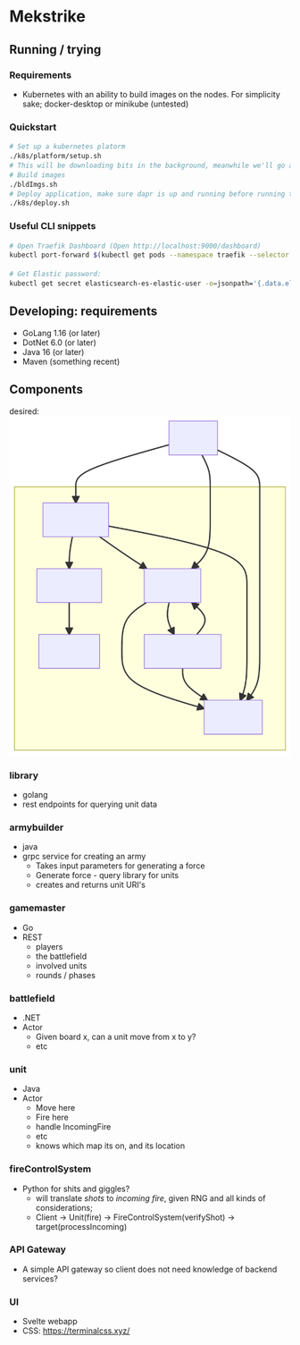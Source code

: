 # Mekstrike

## Running / trying

### Requirements

- Kubernetes with an ability to build images on the nodes. For simplicity sake; docker-desktop or minikube (untested)

### Quickstart

```sh
# Set up a kubernetes platorm
./k8s/platform/setup.sh
# This will be downloading bits in the background, meanwhile we'll go ahead and build some images
# Build images
./bldImgs.sh
# Deploy application, make sure dapr is up and running before running this
./k8s/deploy.sh
```

### Useful CLI snippets

```sh
# Open Traefik Dashboard (Open http://localhost:9000/dashboard)
kubectl port-forward $(kubectl get pods --namespace traefik --selector "app.kubernetes.io/name=traefik" --output=name) 9000:9000 --namespace traefik

# Get Elastic password:
kubectl get secret elasticsearch-es-elastic-user -o=jsonpath='{.data.elastic}' --namespace monitoring| base64 --decode; echo
```

## Developing: requirements

- GoLang 1.16 (or later)
- DotNet 6.0 (or later)
- Java 16 (or later)
- Maven (something recent)

## Components

desired:
![overview](overview.svg)

### library

- golang
- rest endpoints for querying unit data

### armybuilder

- java
- grpc service for creating an army
  - Takes input parameters for generating a force
  - Generate force - query library for units
  - creates and returns unit URI's
  
### gamemaster

- Go
- REST
  - players
  - the battlefield
  - involved units
  - rounds / phases

### battlefield

- .NET
- Actor
  - Given board x, can a unit move from x to y?
  - etc

### unit

- Java
- Actor
  - Move here
  - Fire here
  - handle IncomingFire
  - etc
  - knows which map its on, and its location

### fireControlSystem

- Python for shits and giggles?
  - will translate *shots* to *incoming fire*, given RNG and all kinds of considerations;
  - Client -> Unit(fire) -> FireControlSystem(verifyShot) -> target(processIncoming)
  
### API Gateway

- A simple API gateway so client does not need knowledge of backend services?

### UI

- Svelte webapp
- CSS: https://terminalcss.xyz/ 
